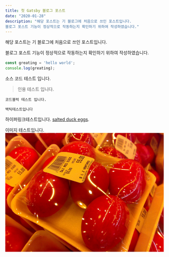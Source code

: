 ```yaml
---
title: 첫 Gatsby 블로그 포스트
date: "2020-01-28"
description: "해당 포스트는 기 블로그에 처음으로 쓰인 포스트입니다. 
블로그 포스트 기능이 정상적으로 작동하는지 확인하기 위하여 작성하였습니다."
---
```


해당 포스트는 기 블로그에 처음으로 쓰인 포스트입니다.

블로그 포스트 기능이 정상적으로 작동하는지 확인하기 위하여 작성하였습니다.

```javascript
const greating = 'hello world';
console.log(greating);
```
소스 코드 테스트 입니다.

> 인용 테스트 입니다.

```
코드블럭 테스트 입니다.
```

`백틱테스트입니다`

하이퍼링크테스트입니다.
[salted duck eggs](http://en.wikipedia.org/wiki/Salted_duck_egg).

이미지 테스트입니다.
![Chinese Salty Egg](./salty_egg.jpg)
